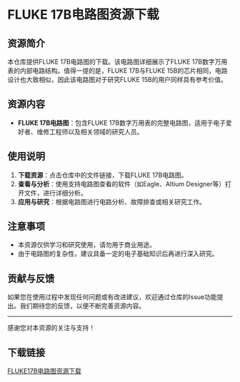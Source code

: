 # FLUKE 17B电路图资源下载

## 资源简介

本仓库提供FLUKE 17B电路图的下载。该电路图详细展示了FLUKE 17B数字万用表的内部电路结构。值得一提的是，FLUKE 17B与FLUKE 15B的芯片相同，电路设计也大致相似，因此该电路图对于研究FLUKE 15B的用户同样具有参考价值。

## 资源内容

- **FLUKE 17B电路图**：包含FLUKE 17B数字万用表的完整电路图，适用于电子爱好者、维修工程师以及相关领域的研究人员。

## 使用说明

1. **下载资源**：点击仓库中的文件链接，下载FLUKE 17B电路图。
2. **查看与分析**：使用支持电路图查看的软件（如Eagle、Altium Designer等）打开文件，进行详细分析。
3. **应用与研究**：根据电路图进行电路分析、故障排查或相关研究工作。

## 注意事项

- 本资源仅供学习和研究使用，请勿用于商业用途。
- 由于电路图的复杂性，建议具备一定的电子基础知识后再进行深入研究。

## 贡献与反馈

如果您在使用过程中发现任何问题或有改进建议，欢迎通过仓库的Issue功能提出。我们期待您的反馈，以便不断完善资源内容。

---

感谢您对本资源的关注与支持！

## 下载链接

[FLUKE17B电路图资源下载](https://pan.quark.cn/s/e0bacbf98792)